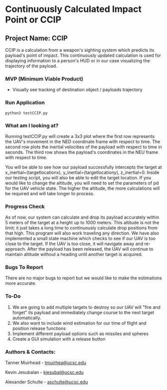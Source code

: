# Continuously Calculated Impact Point or CCIP
 
## Project Name: CCIP
CCIP is a calculation from a weapon's sighting system which predicts its payload's point of impact. This continuously  updated calculation is used for displaying information to a person's HUD or in our case visualizing the trajectory of the payload.
 
### MVP (Minimum Viable Product)
- Visually see tracking of destination object / payloads trajectory
 
### Run Application
```
python3 testCCIP.py
```
### What am I looking at?
Running testCCIP.py will create a 3x3 plot where the first row represents the UAV's movement in the NED coordinate frame with respect to time. The second row plots the inertial velocities of the payload with respect to time in seconds. The third row shows the payload's coordinates in the NEU frame with respect to time.
 
You will be able to see how our payload successfully intercepts the target at x_inertial=(targetlocationx), y_inertial=(targetlocationy), z_inertial=0. Inside our testing script, you will also be able to edit the target location. If you would like to change the altitude, you will need to set the parameters of pd for the UAV vehicle state. The higher the altitude, the more calculations will be required and will take longer to process.
 
### Progress Check
As of now, our system can calculate and drop its payload accurately within 5 meters of the target at a height up to 1000 meters. This altitude is not the limit; it just takes a long time to continuously calculate drop positions from that high. This program will also work traveling any direction. We have also implemented a small state machine which checks to see if our UAV is too close to the target. If the UAV is too close, it will navigate away and re-approach. After the payload has been released, the UAV will continue to maintain altitude without a heading until another target is acquired.

### Bugs To Report
There are no major bugs to report but we would like to make the estimations more accurate.

### To-Do
1. We are going to add multiple targets to destroy so our UAV will "fire and forget" its payload and immediately change course to the next target automatically.
2. We also want to include wind estimation for our time of flight and position release functions
3. Implement different payload options such as missiles and spheres
4. Create a GUI simulation with a release button
 
### Authors & Contacts:
Tanner Muirhead - tmuirhea@ucsc.edu
 
Kevin Jesubalan - kjesubal@ucsc.edu
 
Alexander Schulte - aschulte@ucsc.edu
 

